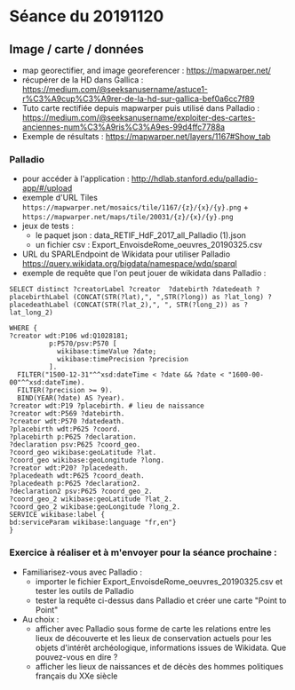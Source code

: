 # Séance du 20191120

## Image / carte / données

* map georectifier, and image georeferencer : https://mapwarper.net/ 
* récupérer de la HD dans Gallica : https://medium.com/@seeksanusername/astuce1-r%C3%A9cup%C3%A9rer-de-la-hd-sur-gallica-bef0a6cc7f89
* Tuto carte rectifiée depuis mapwarper puis utilisé dans Palladio : https://medium.com/@seeksanusername/exploiter-des-cartes-anciennes-num%C3%A9ris%C3%A9es-99d4ffc7788a
* Exemple de résultats : https://mapwarper.net/layers/1167#Show_tab

### Palladio
* pour accéder à l'application : http://hdlab.stanford.edu/palladio-app/#/upload
* exemple d'URL Tiles `https://mapwarper.net/mosaics/tile/1167/{z}/{x}/{y}.png` + `https://mapwarper.net/maps/tile/20031/{z}/{x}/{y}.png`
* jeux de tests :
	* le paquet json : data_RETIF_HdF_2017_all_Palladio (1).json
	* un fichier csv : Export_EnvoisdeRome_oeuvres_20190325.csv
* URL du SPARLEndpoint de Wikidata pour utiliser Palladio
https://query.wikidata.org/bigdata/namespace/wdq/sparql
* exemple de requête que l'on peut jouer de wikidata dans Palladio : 
````sparql
SELECT distinct ?creatorLabel ?creator  ?datebirth ?datedeath ?placebirthLabel (CONCAT(STR(?lat),", ",STR(?long)) as ?lat_long) ?placedeathLabel (CONCAT(STR(?lat_2),", ", STR(?long_2)) as ?lat_long_2)

WHERE {
?creator wdt:P106 wd:Q1028181;
          p:P570/psv:P570 [
            wikibase:timeValue ?date;
            wikibase:timePrecision ?precision
          ].
  FILTER("1500-12-31"^^xsd:dateTime < ?date && ?date < "1600-00-00"^^xsd:dateTime).
  FILTER(?precision >= 9).
  BIND(YEAR(?date) AS ?year).
?creator wdt:P19 ?placebirth. # lieu de naissance 
?creator wdt:P569 ?datebirth.
?creator wdt:P570 ?datedeath. 
?placebirth wdt:P625 ?coord.
?placebirth p:P625 ?declaration.
?declaration psv:P625 ?coord_geo.
?coord_geo wikibase:geoLatitude ?lat.
?coord_geo wikibase:geoLongitude ?long.
?creator wdt:P20? ?placedeath. 
?placedeath wdt:P625 ?coord_death.
?placedeath p:P625 ?declaration2.
?declaration2 psv:P625 ?coord_geo_2.
?coord_geo_2 wikibase:geoLatitude ?lat_2.
?coord_geo_2 wikibase:geoLongitude ?long_2.
SERVICE wikibase:label { 
bd:serviceParam wikibase:language "fr,en"}
}

````

### Exercice à réaliser et à m'envoyer pour la séance prochaine :
* Familiarisez-vous avec Palladio :
	* importer le fichier Export_EnvoisdeRome_oeuvres_20190325.csv et tester les outils de Palladio
	* tester la requête ci-dessus dans Palladio et créer une carte "Point to Point"
* Au choix :
	* afficher avec Palladio sous forme de carte les relations entre les lieux de découverte et les lieux de conservation actuels pour les objets d'intérêt archéologique, informations issues de Wikidata. Que pouvez-vous en dire ? 
	* afficher les lieux de naissances et de décès des hommes politiques français du XXe siècle
